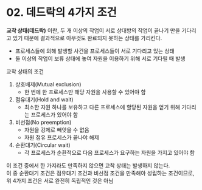 # 02. 데드락의 4가지 조건

**교착 상태(데드락)** 이란, 두 개 이상의 작업이 서로 상대방의 작업이 끝나기 만을 기다리고 있기 때문에 결과적으로 아무것도 완료되지 못하는 상태를 가리킨다.
- 프로세스들에 의해 발생할 사건을 프로세스들이 서로 기다리고 있는 상태
- 둘 이상의 작업이 보류 상태에 놓여 자원을 이용하기 위해 서로 기다릴 때 발생

교착 상태의 조건
1. 상호배제(Mutual exclusion)
   - 한 번에 한 프로세스만 해당 자원을 사용할 수 있어야 함
2. 점유대기(Hold and wait)
   - 최소한 자원 하나를 보유하고 다른 프로세스에 할당된 자원을 얻기 위해 기다리는 프로세스가 있어야 함
3. 비선점(No preemption)
   - 자원을 강제로 빼앗을 수 없음
   - 자원 점유 프로세스가 끝나야 해제
4. 순환대기(Circular wait)
   - 각 프로세스가 순환적으로 다음 프로세스가 요구하는 자원을 가지고 있어야 함

이 조건 중에서 한 가지라도 만족하지 않으면 교착 상태는 발생하지 않는다.  
이 중 순환대기 조건은 점유대기 조건과 비선점 조건을 만족해야 성립하는 조건이므로, 위 4가지 조건은 서로 완전히 독립적인 것은 아님